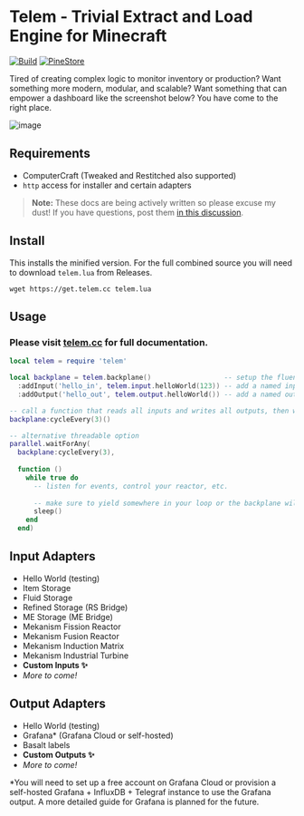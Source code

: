 # Telem - Trivial Extract and Load Engine for Minecraft

[![Build](https://github.com/cyberbit/telem/actions/workflows/build.yml/badge.svg)](https://github.com/cyberbit/telem/actions/workflows/build.yml)
[![PineStore](https://t.ly/y3cQ1)](https://pinestore.cc/projects/14/telem)

Tired of creating complex logic to monitor inventory or production? Want something more modern, modular, and scalable? Want something that can empower a dashboard like the screenshot below? You have come to the right place.

![image](https://github.com/cyberbit/telem/assets/7350183/22e0862b-a56e-4ec5-ac9d-956c7aa075bb)

## Requirements
- ComputerCraft (Tweaked and Restitched also supported)
- `http` access for installer and certain adapters

> **Note:** These docs are being actively written so please excuse my dust! If you have questions, post them [in this discussion](https://github.com/cyberbit/telem/discussions/12).

## Install
This installs the minified version. For the full combined source you will need to download `telem.lua` from Releases.
```
wget https://get.telem.cc telem.lua
```

## Usage
### Please visit [telem.cc](https://telem.cc) for full documentation.
```lua
local telem = require 'telem'

local backplane = telem.backplane()                  -- setup the fluent interface
  :addInput('hello_in', telem.input.helloWorld(123)) -- add a named input
  :addOutput('hello_out', telem.output.helloWorld()) -- add a named output

-- call a function that reads all inputs and writes all outputs, then waits 3 seconds, repeating indefinitely
backplane:cycleEvery(3)()

-- alternative threadable option
parallel.waitForAny(
  backplane:cycleEvery(3),
  
  function ()
    while true do
      -- listen for events, control your reactor, etc.
      
      -- make sure to yield somewhere in your loop or the backplane will not cycle correctly
      sleep()
    end
  end)
```

## Input Adapters
* Hello World (testing)
* Item Storage
* Fluid Storage
* Refined Storage (RS Bridge)
* ME Storage (ME Bridge)
* Mekanism Fission Reactor
* Mekanism Fusion Reactor
* Mekanism Induction Matrix
* Mekanism Industrial Turbine
* **Custom Inputs ✨**
* _More to come!_

## Output Adapters
* Hello World (testing)
* Grafana* (Grafana Cloud or self-hosted)
* Basalt labels
* **Custom Outputs ✨**
* _More to come!_

*You will need to set up a free account on Grafana Cloud or provision a self-hosted Grafana + InfluxDB + Telegraf instance to use the Grafana output. A more detailed guide for Grafana is planned for the future.

